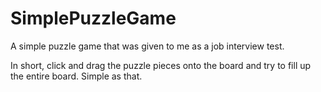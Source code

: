 # SimplePuzzleGame

A simple puzzle game that was given to me as a job interview test.

In short, click and drag the puzzle pieces onto the board and try to fill up the entire board. Simple as that.